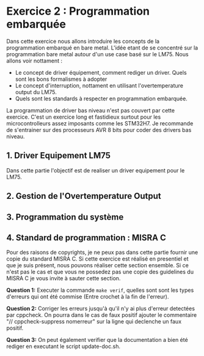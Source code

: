# Exercice 2 : Programmation embarquée

Dans cette exercice nous allons introduire les concepts de la programmation embarqué en bare metal. L'idée etant de se concentré sur la programmation bare metal autour d'un use case basé sur le LM75. Nous allons voir nottament :
- Le concept de driver équipement, comment rediger un driver. Quels sont les bons formalismes à adopter
- Le concept d'interruption, nottament en utilisant l'overtemperature output du LM75.
- Quels sont les standards à respecter en programmation embarquée.

La programmation de driver bas niveau n'est pas couvert par cette exercice. C'est un exercice long et fastidieux surtout pour les microcontrolleurs assez imposants comme les STM32H7. Je recommande de s'entrainer sur des processeurs AVR 8 bits pour coder des drivers bas niveau. 

## 1. Driver Equipement LM75

Dans cette partie l'objectif est de realiser un driver equipement pour le LM75.

## 2. Gestion de l'Overtemperature Output

## 3. Programmation du système

## 4. Standard de programmation : MISRA C

Pour des raisons de copyrights, je ne peux pas dans cette partie fournir une copie du standard MISRA C. Si cette exercice est réalisé en presentiel et que je suis présent, nous pouvons réaliser cette section ensemble. Si ce n'est pas le cas et que vous ne possedez pas une copie des guidelines du MISRA C je vous invite à sauter cette section.

**Question 1:** Executer la commande `make verif`, quelles sont sont les types d'erreurs qui ont été commise (Entre crochet à la fin de l'erreur). 

**Question 2:** Corriger les erreurs jusqu'à qu'il n'y ai plus d'erreur detectées par cppcheck. On pourra dans le cas de faux positif ajouter le commentaire "// cppcheck-suppress nomerreur" sur la ligne qui declenche un faux positif.

**Question 3:** On peut également verifier que la documentation a bien été rediger en executant le script update-doc.sh.
